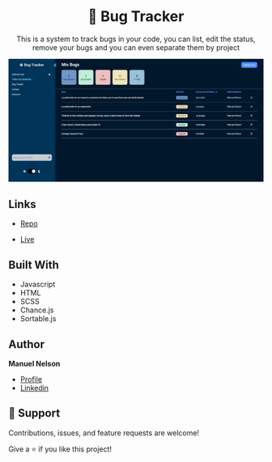 <h1 align="center">🐞 Bug Tracker</h1>

<p align="center">This is a system to track bugs in your code, you can list, edit the status, remove your bugs and you can even separate them by project</p>

![](/screenshot.JPG)

## Links

- [Repo](https://github.com/ManuelNelson7/bug-tracker)

- [Live](https://bugtracker-manuel.netlify.app/)

## Built With

- Javascript
- HTML
- SCSS
- Chance.js
- Sortable.js

## Author

**Manuel Nelson**

- [Profile](https://github.com/ManuelNelson7 "Manuel Nelson")
- [Linkedin](https://www.linkedin.com/in/manuelnelson7/ "Hi!")

## 🤝 Support

Contributions, issues, and feature requests are welcome!

Give a ⭐️ if you like this project!
